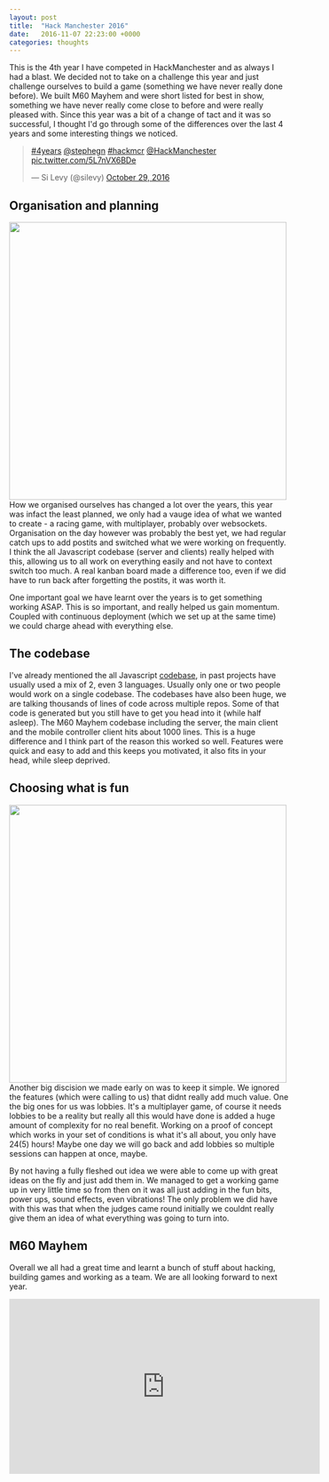 ```yaml
---
layout: post
title:  "Hack Manchester 2016"
date:   2016-11-07 22:23:00 +0000
categories: thoughts
---
```

This is the 4th year I have competed in HackManchester and as always I had a blast. We decided not to take on a challenge this year and just challenge ourselves to build a game (something we have never really done before). We built M60 Mayhem and were short listed for best in show, something we have never really come close to before and were really pleased with.
Since this year was a bit of a change of tact and it was so successful, I thought I'd go through some of the differences over the last 4 years and some interesting things we noticed.

<blockquote class="twitter-tweet" data-partner="tweetdeck"><p lang="und" dir="ltr"><a href="https://twitter.com/hashtag/4years?src=hash">#4years</a> <a href="https://twitter.com/stephegn">@stephegn</a> <a href="https://twitter.com/hashtag/hackmcr?src=hash">#hackmcr</a> <a href="https://twitter.com/HackManchester">@HackManchester</a> <a href="https://t.co/5L7nVX6BDe">pic.twitter.com/5L7nVX6BDe</a></p>&mdash; Si Levy (@silevy) <a href="https://twitter.com/silevy/status/792382056479227904">October 29, 2016</a></blockquote>
<script async src="//platform.twitter.com/widgets.js" charset="utf-8"></script>

## Organisation and planning


<img src="http://www.playbyplay.io/wp-content/uploads/2016/10/IMG_6536-1024x682.jpg" width="500px;" style="{float:right;}"/>
How we organised ourselves has changed a lot over the years, this year was infact the least planned, we only had a vauge idea of what we wanted to create - a racing game, with multiplayer, probably over websockets. Organisation on the day however was probably the best yet, we had regular catch ups to add postits and switched what we were working on frequently. I think the all Javascript codebase (server and clients) really helped with this, allowing us to all work on everything easily and not have to context switch too much. A real kanban board made a difference too, even if we did have to run back after forgetting the postits, it was worth it.

One important goal we have learnt over the years is to get something working ASAP. This is so important, and really helped us gain momentum. Coupled with continuous deployment (which we set up at the same time) we could charge ahead with everything else.



## The codebase

I've already mentioned the all Javascript [codebase](https://github.com/QasAshraf/fluffy-umbrella), in past projects have usually used a mix of 2, even 3 languages. Usually only one or two people would work on a single codebase. The codebases have also been huge, we are talking thousands of lines of code across multiple repos. Some of that code is generated but you still have to get you head into it (while half asleep). The M60 Mayhem codebase including the server, the main client and the mobile controller client hits about 1000 lines. This is a huge difference and I think part of the reason this worked so well. Features were quick and easy to add and this keeps you motivated, it also fits in your head, while sleep deprived.

## Choosing what is fun

<img src="http://www.playbyplay.io/wp-content/uploads/2016/10/DSC_1828-1024x683.jpg" width="500px;"/>
Another big discision we made early on was to keep it simple. We ignored the features (which were calling to us) that didnt really add much value. One the big ones for us was lobbies. It's a multiplayer game, of course it needs lobbies to be a reality but really all this would have done is added a huge amount of complexity for no real benefit. Working on a proof of concept which works in your set of conditions is what it's all about, you only have 24(5) hours! Maybe one day we will go back and add lobbies so multiple sessions can happen at once, maybe.

By not having a fully fleshed out idea we were able to come up with great ideas on the fly and just add them in. We managed to get a working game up in very little time so from then on it was all just adding in the fun bits, power ups, sound effects, even vibrations! The only problem we did have with this was that when the judges came round initially we couldnt really give them an idea of what everything was going to turn into.


## M60 Mayhem

Overall we all had a great time and learnt a bunch of stuff about hacking, building games and working as a team. We are all looking forward to next year.
<iframe width="560" height="315" src="https://www.youtube.com/embed/A5aAISyJCtI" frameborder="0" allowfullscreen></iframe>
